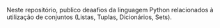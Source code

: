 Neste repositório, publico deaafios da linguagem Python relacionados à utilização de conjuntos (Listas, Tuplas, Dicionários, Sets).
